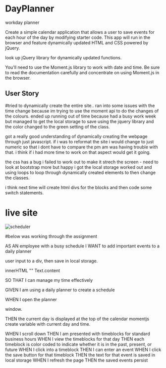 # DayPlanner
workday planner


Create a simple calendar application that allows a user to save events for each hour of the day by modifying starter code. This app will run in the browser and feature dynamically updated HTML and CSS powered by jQuery.

look up jQuery library for dynamically updated functions.

You'll need to use the Moment.js library to work with date and time. Be sure to read the documentation carefully and concentrate on using Moment.js in the browser.

## User Story

#tried to dynamically create the entire site..
ran into some issues with the time change because im trying to use the moment api to do the changes of the colours.
ended up running out of time because had a busy work week but managed to get the local storage to save using the jquery library 
and the color changed to the green setting of the class.

got a really good understanding of dynamically creating the webpage through just javascript. if i was to reformat the site i would change to just numeric so that i dont have to compare the pm am was having trouble with that. i think if i had more time to work on that aspect would get it going.

the css has a bug i failed to work out to make it strech the screen - need to look at bootstrap more but happy i got the local storage worked out and using loops to loop through dynamically created elements to then change the classes. 

i think next time will create html divs for the blocks and then code some switch statements. 

# live site

![scheduler](https://user-images.githubusercontent.com/110278837/190396016-14594fc2-b125-43d5-a097-5084869f14d5.png)



#below was working through the assignment

AS AN employee with a busy schedule
I WANT to add important events to a daily planner

user input to a div, then save in local storage.

innerHTML ""
Text.content 

SO THAT I can manage my time effectively

GIVEN I am using a daily planner to create a schedule

WHEN I open the planner

window.

THEN the current day is displayed at the top of the calendar
momentjs create variable with current day and time.



WHEN I scroll down
THEN I am presented with timeblocks for standard business hours
WHEN I view the timeblocks for that day
THEN each timeblock is color coded to indicate whether it is in the past, present, or future
WHEN I click into a timeblock
THEN I can enter an event
WHEN I click the save button for that timeblock
THEN the text for that event is saved in local storage
WHEN I refresh the page
THEN the saved events persist

